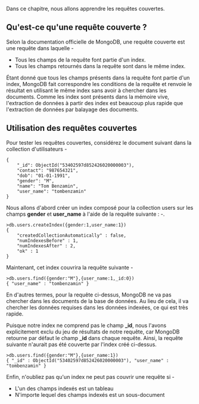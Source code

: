 Dans ce chapitre, nous allons apprendre les requêtes couvertes.

## Qu'est-ce qu'une requête couverte ?

Selon la documentation officielle de MongoDB, une requête couverte est une requête dans laquelle -

- Tous les champs de la requête font partie d'un index.
- Tous les champs retournés dans la requête sont dans le même index.

Étant donné que tous les champs présents dans la requête font partie d'un index, MongoDB fait correspondre les conditions de la requête et renvoie le résultat en utilisant le même index sans avoir à chercher dans les documents. Comme les index sont présents dans la mémoire vive, l'extraction de données à partir des index est beaucoup plus rapide que l'extraction de données par balayage des documents.

## Utilisation des requêtes couvertes

Pour tester les requêtes couvertes, considérez le document suivant dans la collection d'utilisateurs -

```
{
    "_id": ObjectId("53402597d852426020000003"),
    "contact": "987654321",
    "dob": "01-01-1991",
    "gender": "M",
    "name": "Tom Benzamin",
    "user_name": "tombenzamin"
}
```

Nous allons d'abord créer un index composé pour la collection users sur les champs **gender** et **user_name** à l'aide de la requête suivante : -.

```
>db.users.createIndex({gender:1,user_name:1})
{
	"createdCollectionAutomatically" : false,
	"numIndexesBefore" : 1,
	"numIndexesAfter" : 2,
	"ok" : 1
}
```

Maintenant, cet index couvrira la requête suivante -

```
>db.users.find({gender:"M"},{user_name:1,_id:0})
{ "user_name" : "tombenzamin" }
```

En d'autres termes, pour la requête ci-dessus, MongoDB ne va pas chercher dans les documents de la base de données. Au lieu de cela, il va chercher les données requises dans les données indexées, ce qui est très rapide.

Puisque notre index ne comprend pas le champ **_id**, nous l'avons explicitement exclu du jeu de résultats de notre requête, car MongoDB retourne par défaut le champ **_id** dans chaque requête. Ainsi, la requête suivante n'aurait pas été couverte par l'index créé ci-dessus.

```
>db.users.find({gender:"M"},{user_name:1})
{ "_id" : ObjectId("53402597d852426020000003"), "user_name" : "tombenzamin" }
```

Enfin, n'oubliez pas qu'un index ne peut pas couvrir une requête si -

- L'un des champs indexés est un tableau
- N'importe lequel des champs indexés est un sous-document